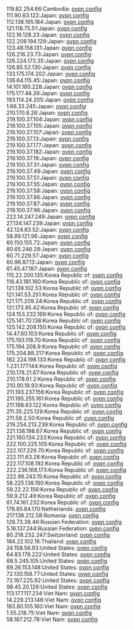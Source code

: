 119.82.254.66:Cambodia: [ovpn config](vpn/119_82_254_66.ovpn)  
111.90.63.122:Japan: [ovpn config](vpn/111_90_63_122.ovpn)  
112.138.195.184:Japan: [ovpn config](vpn/112_138_195_184.ovpn)  
121.118.75.51:Japan: [ovpn config](vpn/121_118_75_51.ovpn)  
122.16.128.23:Japan: [ovpn config](vpn/122_16_128_23.ovpn)  
122.208.194.129:Japan: [ovpn config](vpn/122_208_194_129.ovpn)  
123.48.158.131:Japan: [ovpn config](vpn/123_48_158_131.ovpn)  
126.216.23.73:Japan: [ovpn config](vpn/126_216_23_73.ovpn)  
126.224.173.35:Japan: [ovpn config](vpn/126_224_173_35.ovpn)  
126.85.52.130:Japan: [ovpn config](vpn/126_85_52_130.ovpn)  
133.175.174.202:Japan: [ovpn config](vpn/133_175_174_202.ovpn)  
138.64.115.45:Japan: [ovpn config](vpn/138_64_115_45.ovpn)  
14.101.160.228:Japan: [ovpn config](vpn/14_101_160_228.ovpn)  
175.177.46.39:Japan: [ovpn config](vpn/175_177_46_39.ovpn)  
193.114.24.205:Japan: [ovpn config](vpn/193_114_24_205.ovpn)  
1.66.33.245:Japan: [ovpn config](vpn/1_66_33_245.ovpn)  
210.170.8.26:Japan: [ovpn config](vpn/210_170_8_26.ovpn)  
219.100.37.104:Japan: [ovpn config](vpn/219_100_37_104.ovpn)  
219.100.37.105:Japan: [ovpn config](vpn/219_100_37_105.ovpn)  
219.100.37.107:Japan: [ovpn config](vpn/219_100_37_107.ovpn)  
219.100.37.13:Japan: [ovpn config](vpn/219_100_37_13.ovpn)  
219.100.37.177:Japan: [ovpn config](vpn/219_100_37_177.ovpn)  
219.100.37.182:Japan: [ovpn config](vpn/219_100_37_182.ovpn)  
219.100.37.19:Japan: [ovpn config](vpn/219_100_37_19.ovpn)  
219.100.37.31:Japan: [ovpn config](vpn/219_100_37_31.ovpn)  
219.100.37.49:Japan: [ovpn config](vpn/219_100_37_49.ovpn)  
219.100.37.51:Japan: [ovpn config](vpn/219_100_37_51.ovpn)  
219.100.37.55:Japan: [ovpn config](vpn/219_100_37_55.ovpn)  
219.100.37.58:Japan: [ovpn config](vpn/219_100_37_58.ovpn)  
219.100.37.86:Japan: [ovpn config](vpn/219_100_37_86.ovpn)  
219.100.37.87:Japan: [ovpn config](vpn/219_100_37_87.ovpn)  
219.100.37.96:Japan: [ovpn config](vpn/219_100_37_96.ovpn)  
222.14.247.249:Japan: [ovpn config](vpn/222_14_247_249.ovpn)  
27.134.147.239:Japan: [ovpn config](vpn/27_134_147_239.ovpn)  
42.124.83.52:Japan: [ovpn config](vpn/42_124_83_52.ovpn)  
58.89.121.96:Japan: [ovpn config](vpn/58_89_121_96.ovpn)  
60.150.155.72:Japan: [ovpn config](vpn/60_150_155_72.ovpn)  
60.65.246.28:Japan: [ovpn config](vpn/60_65_246_28.ovpn)  
60.71.229.57:Japan: [ovpn config](vpn/60_71_229_57.ovpn)  
60.96.87.13:Japan: [ovpn config](vpn/60_96_87_13.ovpn)  
61.45.47.187:Japan: [ovpn config](vpn/61_45_47_187.ovpn)  
115.22.200.135:Korea Republic of: [ovpn config](vpn/115_22_200_135.ovpn)  
118.43.181.160:Korea Republic of: [ovpn config](vpn/118_43_181_160.ovpn)  
121.139.102.53:Korea Republic of: [ovpn config](vpn/121_139_102_53.ovpn)  
121.141.53.251:Korea Republic of: [ovpn config](vpn/121_141_53_251.ovpn)  
121.171.209.24:Korea Republic of: [ovpn config](vpn/121_171_209_24.ovpn)  
121.173.95.42:Korea Republic of: [ovpn config](vpn/121_173_95_42.ovpn)  
124.153.232.169:Korea Republic of: [ovpn config](vpn/124_153_232_169.ovpn)  
125.141.70.138:Korea Republic of: [ovpn config](vpn/125_141_70_138.ovpn)  
125.142.208.150:Korea Republic of: [ovpn config](vpn/125_142_208_150.ovpn)  
14.47.60.103:Korea Republic of: [ovpn config](vpn/14_47_60_103.ovpn)  
175.193.118.70:Korea Republic of: [ovpn config](vpn/175_193_118_70.ovpn)  
175.194.208.9:Korea Republic of: [ovpn config](vpn/175_194_208_9.ovpn)  
175.204.88.217:Korea Republic of: [ovpn config](vpn/175_204_88_217.ovpn)  
182.224.198.133:Korea Republic of: [ovpn config](vpn/182_224_198_133.ovpn)  
1.231.177.144:Korea Republic of: [ovpn config](vpn/1_231_177_144.ovpn)  
210.178.21.67:Korea Republic of: [ovpn config](vpn/210_178_21_67.ovpn)  
210.178.61.2:Korea Republic of: [ovpn config](vpn/210_178_61_2.ovpn)  
210.90.19.93:Korea Republic of: [ovpn config](vpn/210_90_19_93.ovpn)  
211.193.237.156:Korea Republic of: [ovpn config](vpn/211_193_237_156.ovpn)  
211.195.255.161:Korea Republic of: [ovpn config](vpn/211_195_255_161.ovpn)  
211.198.63.122:Korea Republic of: [ovpn config](vpn/211_198_63_122.ovpn)  
211.35.225.129:Korea Republic of: [ovpn config](vpn/211_35_225_129.ovpn)  
211.58.2.50:Korea Republic of: [ovpn config](vpn/211_58_2_50.ovpn)  
219.254.213.239:Korea Republic of: [ovpn config](vpn/219_254_213_239.ovpn)  
221.138.198.67:Korea Republic of: [ovpn config](vpn/221_138_198_67.ovpn)  
221.160.134.233:Korea Republic of: [ovpn config](vpn/221_160_134_233.ovpn)  
222.100.225.105:Korea Republic of: [ovpn config](vpn/222_100_225_105.ovpn)  
222.107.229.70:Korea Republic of: [ovpn config](vpn/222_107_229_70.ovpn)  
222.111.63.28:Korea Republic of: [ovpn config](vpn/222_111_63_28.ovpn)  
222.117.108.192:Korea Republic of: [ovpn config](vpn/222_117_108_192.ovpn)  
222.236.168.173:Korea Republic of: [ovpn config](vpn/222_236_168_173.ovpn)  
222.96.243.15:Korea Republic of: [ovpn config](vpn/222_96_243_15.ovpn)  
58.225.138.190:Korea Republic of: [ovpn config](vpn/58_225_138_190.ovpn)  
59.22.22.156:Korea Republic of: [ovpn config](vpn/59_22_22_156.ovpn)  
59.9.212.49:Korea Republic of: [ovpn config](vpn/59_9_212_49.ovpn)  
61.74.161.232:Korea Republic of: [ovpn config](vpn/61_74_161_232.ovpn)  
178.85.84.170:Netherlands: [ovpn config](vpn/178_85_84_170.ovpn)  
217.138.212.58:Romania: [ovpn config](vpn/217_138_212_58.ovpn)  
128.73.38.46:Russian Federation: [ovpn config](vpn/128_73_38_46.ovpn)  
5.16.137.244:Russian Federation: [ovpn config](vpn/5_16_137_244.ovpn)  
80.218.232.247:Switzerland: [ovpn config](vpn/80_218_232_247.ovpn)  
184.22.102.16:Thailand: [ovpn config](vpn/184_22_102_16.ovpn)  
24.158.56.93:United States: [ovpn config](vpn/24_158_56_93.ovpn)  
64.83.178.222:United States: [ovpn config](vpn/64_83_178_222.ovpn)  
68.5.245.105:United States: [ovpn config](vpn/68_5_245_105.ovpn)  
69.26.153.148:United States: [ovpn config](vpn/69_26_153_148.ovpn)  
72.130.158.77:United States: [ovpn config](vpn/72_130_158_77.ovpn)  
72.167.225.92:United States: [ovpn config](vpn/72_167_225_92.ovpn)  
98.45.20.126:United States: [ovpn config](vpn/98_45_20_126.ovpn)  
113.177.117.234:Viet Nam: [ovpn config](vpn/113_177_117_234.ovpn)  
14.229.213.146:Viet Nam: [ovpn config](vpn/14_229_213_146.ovpn)  
183.80.105.160:Viet Nam: [ovpn config](vpn/183_80_105_160.ovpn)  
1.55.218.75:Viet Nam: [ovpn config](vpn/1_55_218_75.ovpn)  
58.187.212.78:Viet Nam: [ovpn config](vpn/58_187_212_78.ovpn)  
